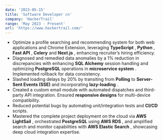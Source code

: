 ```yaml
---
date: '2023-05-15'
title: 'Software Developer cn'
company: 'HackerTrail'
range: 'May 2023 - Present'
url: 'https://www.hackertrail.com/'
---
```

* Optimize a profile searching and recommending system for both web applications and Chrome Extension, leveraging  **TypeScript** ,  **Python** ,  **Fast API** , **Celery** and  **Next.js** , enhancing recruiter’s hiring efficiency.
* Diagnosed and remedied data anomalies by a 1% reduction in discrepancies with enhancing **SQL Alchemy** session handling and optimizing **PostgreSQL** operations in  **microservice system** . Implemented rollback for data consistency.
* Slashed loading delays by 20% by transiting from **Polling** to **Server-Sent Events (SSE)** and incorporating  **lazy-loading** .
* Created a custom email module with automated dispatches and third-party API integration. Ensured **responsive designs** for multi-device compatibility.
* Reduced potential bugs by automating unit/integration tests and **CI/CD** scripts.
* Mastered the complete project deployment on the cloud via **AWS**  **LightSail** , orchestrated **PostgreSQL** using  **AWS RDS** , and amplified search and monitor capabilities with  **AWS Elastic Search** , showcasing deep cloud integration expertise.
